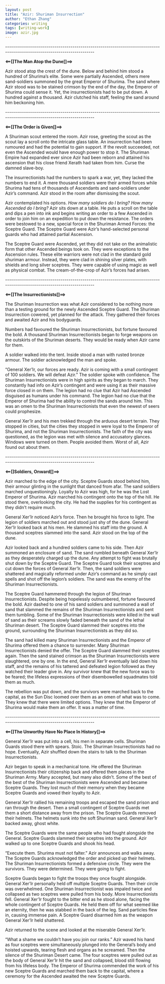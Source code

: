 ```yaml
---
layout: post
title: "Azir: Shuriman Insurrection"
author: "Ethan Zhang"
categories: writing
tags: [writing-work]
image: azir.jpg
---
```


<html>
  <head>
    <title>Azir: Shuriman Insurrection</title>
  </head>
  <body>
    <p>---------------------------------------------------------------------------------------------------------------------------</p>
    <p><b>⟸[]The Man Atop the Dune[]⟹</b></p>
    <p>Azir stood atop the crest of the dune. Below and behind him stood a hundred of Shurima’s elite. Some were partially Ascended, others mere sand-soldiers summoned by the great Emperor of Shurima. The sand where Azir stood was to be stained crimson by the end of the day, the Emperor of Shurima could sense it. Yet, the insurrectionists had to be put down. A hundred against a thousand. Azir clutched his staff, feeling the sand around him beckoning him.</p>
    <p>---------------------------------------------------------------------------------------------------------------------------</p>
    <p><b>⟸[]The Order is Given[]⟹</b></p>
    <p>A Shuriman scout entered the room. Azir rose, greeting the scout as the scout lay a scroll onto the intricate glass table. An insurrection had been rumoured and had the potential to gain support. If the revolt succeeded, not even the Ascended would have enough power to stop it. The Shuriman Empire had expanded ever since Azir had been reborn and attained his ascension that his close friend Xerath had taken from him. Curse the damned slave-boy. </p>
    <p>	The insurrectionists had the numbers to spark a war, yet, they lacked the numbers to end it. A mere thousand soldiers were their armed forces while Shurima had tens of thousands of Ascendants and sand-soldiers under Azir’s command. Azir stood in the room after dismissing the scout. </p>
    <p>	Azir contemplated his options. <i>How many soldiers do I bring? How many Ascended do I bring? </i>Azir sits down at a table. He puts a scroll on the table and dips a pen into ink and begins writing an order to a few Ascended in order to join him on an expedition to put down the resistance. The orders were bestowed to a new, special force in the Shuriman Armed Forces: the Sceptre Guard. The Sceptre Guard were Azir’s hand-selected personal guards who had attained partial Ascension.</p>
    <p>The Sceptre Guard were Ascended, yet they did not take on the animalistic form that other Ascended beings took on. They were exceptions to the Ascension rules. These elite warriors were not clad in the standard gold shuriman armour. Instead, they were clad in shining silver plates, with shields and long silver sceptres. They were capable of using magic as well as physical combat. The cream-of-the-crop of Azir’s forces had arisen.</p>
    <p>---------------------------------------------------------------------------------------------------------------------------</p>
    <p><b>⟸[]The Insurrectionists[]⟹</b></p>
    <p>	The Shuriman Insurrection was what Azir considered to be nothing more than a testing ground for the newly Ascended Sceptre Guard. The Shuriman Insurrection cowered, yet planned for the attack. They gathered their forces and awaited Azir and his bodyguards. </p>
    <p>	Numbers had favoured the Shuriman Insurrectionists, but fortune favoured the bold. A thousand Shuriman Insurrectionists began to forge weapons on the outskirts of the Shuriman deserts. They would be ready when Azir came for them. </p>
    <p>A soldier walked into the tent. Inside stood a man with rusted bronze armour. The soldier acknowledged the man and spoke.</p>
    <p> “General Xer’Ir, our forces are ready. Azir is coming with a small contingent of 100 soldiers. We will defeat Azir.” The soldier spoke with confidence. The Shuriman Insurrectionists were in high spirits as they began to march. They constantly had info on Azir’s contingent and were using it as their massive force closed in on them. The legion had no clue that Azir had Ascended disguised as humans under his command. The legion had no clue that the Emperor of Shurima had the ability to control the sands around him. This was an omen to the Shuriman Insurrectionists that even the newest of seers could prophesize.</p>
    <p>General Xer’Ir and his men trekked through the arduous desert terrain. They stopped in cities, but the cities they stopped in were loyal to the Emperor of Shurima, and not the Shuriman Insurrectionists. The faith of the city was questioned, as the legion was met with silence and accusatory glances. Windows were turned on them. People avoided them. Worst of all, Azir found out about them.</p>
    <p>---------------------------------------------------------------------------------------------------------------------------</p>
    <p><b>⟸[]Soldiers, Onward[]⟹</b></p>
    <p>Azir marched to the edge of the city. Sceptre Guards stood behind him, their armour glinting in the sunlight that danced from afar. The sand soldiers marched unquestioningly. Loyalty to Azir was high, for he was the Lost Emperor of Shurima. Azir marched his contingent onto the top of the hill. He stood there, overlooking the city. He had the supplies for his contingent as they didn’t require much.</p>
    <p>General Xer’Ir noticed Azir’s force. Then he brought his force to light. The legion of soldiers marched out and stood just shy of the dune. General Xer’Ir looked back at his men. He slammed his staff into the ground. A thousand sceptres slammed into the sand. Azir stood on the top of the dune.</p>
    <p>Azir looked back and a hundred soldiers came to his side. Then Azir summoned an enclosure of sand. The sand rumbled beneath General Xer’Ir as they desperately charged up the dune. Any attempt to fight was brutally shut down by the Sceptre Guard. The Sceptre Guard took their sceptres and cut down the forces of General Xer’Ir. Then, the sand soldiers were shattered and magically reformed under Azir’s command as he simply cast spells and shot off the legion’s soldiers. The sand was the enemy of the Shuriman Insurrectionists.</p>
    <p>The Sceptre Guard hammered through the legion of Shuriman Insurrectionists. Despite being hopelessly outnumbered, fortune favoured the bold. Azir dashed to one of his sand soldiers and summoned a wall of sand that slammed the remains of the Shuriman Insurrectionists and sent them tumbling. Some of the Shuriman Insurrectionists were killed in the wall of sand as their screams slowly faded beneath the sand of the lethal Shuriman desert. The Sceptre Guard slammed their sceptres into the ground, surrounding the Shuriman Insurrectionists as they did so. </p>
    <p>The sand had killed many Shuriman Insurrectionists and the Emperor of Shurima offered them a chance to surrender. Many Shuriman Insurrectionists denied the offer. The Sceptre Guard slammed their sceptres again. Then the sand stained crimson as the Shuriman Insurrectionists were slaughtered, one by one. In the end, General Xer’Ir eventually laid down his staff, and the remains of his tattered and defeated legion followed as they watched their leader give in. Any survivor knew that the new force was to be feared; the lifeless expressions of their disembowelled squadmates told them as much. </p>
    <p>The rebellion was put down, and the survivors were marched back to the capital, as the Sun Disc loomed over them as an omen of what was to come. They knew that there were limited options. They knew that the Emperor of Shurima would make them an offer. It was a matter of time.</p>
    <p>---------------------------------------------------------------------------------------------------------------------------</p>
    <p><b>⟸[]The Unworthy Have No Place In History[]⟹</b></p>
    <p>	General Xer’Ir was put into a cell, his men in separate cells. Shuriman Guards stood there with spears. Stoic. The Shuriman Insurrectionists had no hope. Eventually, Azir shuffled down the stairs to talk to the Shuriman Insurrectionists. </p>
    <p>	Azir began to speak in a mechanical tone. He offered the Shuriman Insurrectionists their citizenship back and offered them places in the Shuriman Army. Many accepted, but many also didn’t. Some of the best of the best of the Shuriman Insurrectionists were Ascended and became Sceptre Guards. They lost much of their memory when they became Sceptre Guards and vowed their loyalty to Azir.</p>
    <p>	General Xer’Ir rallied his remaining troops and escaped the sand prison and ran through the desert. Then a small contingent of Sceptre Guards met them a short distance away from the prison. The Sceptre Guards removed their helmets. The helmets sunk into the soft Shuriman sand. General Xer’Ir backed away, ghost white.</p>
    <p>	The Sceptre Guards were the same people who had fought alongside the General. Sceptre Guards slammed their sceptres into the ground. Azir walked up to one Sceptre Guards and shook his head. </p>
    <p>“Execute them. Shurima must not falter.” Azir announces and walks away. The Sceptre Guards acknowledged the order and picked up their helmets. The Shuriman Insurrectionists formed a defensive circle. They were the survivors. They were determined. They were going to fight.</p>
    <p>	Sceptre Guards began to fight the troops they once fought alongside. General Xer’Ir personally held off multiple Sceptre Guards. Then their circle was overwhelmed. One Shuriman Insurrectionist was impaled twice and collapsed as two sceptres were pulled from his body. More Insurrectionists fell. General Xer’Ir fought to the bitter end as he stood alone, facing the whole contingent of Sceptre Guards. He held them off for what seemed like an eternity, then he was stabbed in the back of the leg. Sand particles flew in, causing immense pain. A Sceptre Guard disarmed him as the weapon General Xer’Ir held shattered. </p>
    <p>Azir returned to the scene and looked at the miserable General Xer’Ir. </p>
    <p>	“What a shame we couldn’t have you join our ranks.” Azir waved his hand as four sceptres were simultaneously plunged into the General’s body and hoisted upwards, tearing flesh and organs as he screamed. Then the silence of the Shuriman Desert came. The four sceptres were pulled out as the body of General Xer’Ir hit the sand and collapsed, blood still flowing from his lifeless body. The Emperor of Shurima commended the work of his new Sceptre Guards and marched them back to the capital, where a ceremony for the Ascended awaited the new Sceptre Guards.</p>

</body>
</html>
